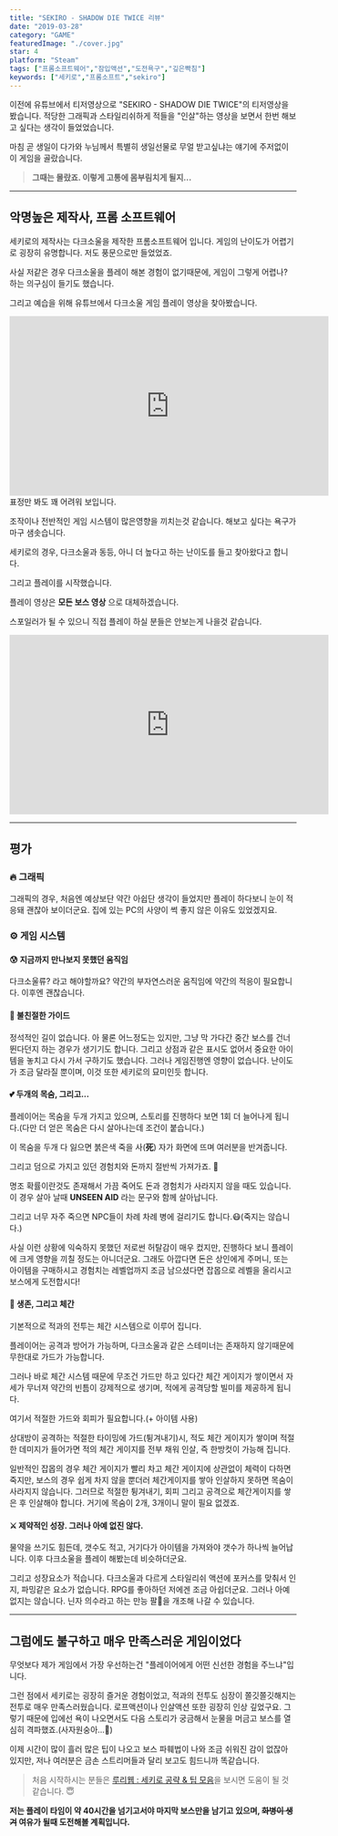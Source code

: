 ```yaml
---
title: "SEKIRO - SHADOW DIE TWICE 리뷰"
date: "2019-03-28"
category: "GAME"
featuredImage: "./cover.jpg"
star: 4
platform: "Steam"
tags: ["프롬소프트웨어","잠입액션","도전욕구","깊은빡침"]
keywords: ["세키로","프롬소프트","sekiro"]
---
```


이전에 유튜브에서 티저영상으로 "SEKIRO - SHADOW DIE TWICE"의 티저영상을 봤습니다. 적당한 그래픽과 스타일리쉬하게 적들을 "인살"하는 영상을 보면서 한번 해보고 싶다는 생각이 들었었습니다.

마침 곧 생일이 다가와 누님께서 특별히 생일선물로 무얼 받고싶냐는 얘기에 주저없이 이 게임을 골랐습니다.
<!-- end -->

>__그때는 몰랐죠. 이렇게 고통에 몸부림치게 될지...__

- - -

## 악명높은 제작사, 프롬 소프트웨어

세키로의 제작사는 다크소울을 제작한 프롬소프트웨어 입니다. 게임의 난이도가 어렵기로 굉장히 유명합니다. 저도 풍문으로만 들었었죠.

사실 저같은 경우 다크소울을 플레이 해본 경험이 없기때문에, 게임이 그렇게 어렵나? 하는 의구심이 들기도 했습니다.

그리고 예습을 위해 유튜브에서 다크소울 게임 플레이 영상을 찾아봤습니다.

<iframe width="560" height="315" src="https://www.youtube.com/embed/XiSF2gM5pRs" frameborder="0" allow="accelerometer; autoplay; encrypted-media; gyroscope; picture-in-picture" allowfullscreen></iframe>

<br>
표정만 봐도 꽤 어려워 보입니다.

조작이나 전반적인 게임 시스템이 많은영향을 끼치는것 같습니다. 해보고 싶다는 욕구가 마구 샘솟습니다.

세키로의 경우, 다크소울과 동등, 아니 더 높다고 하는 난이도를 들고 찾아왔다고 합니다.

그리고 플레이를 시작했습니다.

플레이 영상은 __모든 보스 영상__ 으로 대체하겠습니다.

스포일러가 될 수 있으니 직접 플레이 하실 분들은 안보는게 나을것 같습니다.

<iframe width="560" height="315" src="https://www.youtube.com/embed/y_0q7U4lC5g" frameborder="0" allow="accelerometer; autoplay; encrypted-media; gyroscope; picture-in-picture" allowfullscreen></iframe>

<br>

- - -

## 평가

### 🔥 그래픽

그래픽의 경우, 처음엔 예상보단 약간 아쉽단 생각이 들었지만 플레이 하다보니 눈이 적응돼 괜찮아 보이더군요. 집에 있는 PC의 사양이 썩 좋지 않은 이유도 있었겠지요.

### ⚙ 게임 시스템

#### 😰 지금까지 만나보지 못했던 움직임

다크소울류? 라고 해야할까요? 약간의 부자연스러운 움직임에 약간의 적응이 필요합니다. 이후엔 괜찮습니다.

#### 🤔 불친절한 가이드

정석적인 길이 없습니다. 아 물론 어느정도는 있지만, 그냥 막 가다간 중간 보스를 건너 뛴다던지 하는 경우가 생기기도 합니다. 그리고 상점과 같은 표시도 없어서 중요한 아이템을 놓치고 다시 가서 구하기도 했습니다. 그러나 게임진행엔 영향이 없습니다. 난이도가 조금 달라질 뿐이며, 이것 또한 세키로의 묘미인듯 합니다.

#### 💕 두개의 목숨, 그리고...

플레이어는 목숨을 두개 가지고 있으며, 스토리를 진행하다 보면 1회 더 늘어나게 됩니다.(다만 더 얻은 목숨은 다시 살아나는데 조건이 붙습니다.)

이 목숨을 두개 다 잃으면 붉은색 죽을 사(__死__) 자가 화면에 뜨며 여러분을 반겨줍니다.

그리고 덤으로 가지고 있던 경험치와 돈까지 절반씩 가져가죠. 💸

명조 확률이란것도 존재해서 가끔 죽어도 돈과 경험치가 사라지지 않을 때도 있습니다. 이 경우 살아 날때 __UNSEEN AID__ 라는 문구와 함께 살아납니다.

그리고 너무 자주 죽으면 NPC들이 차례 차례 병에 걸리기도 합니다.😷(죽지는 않습니다.)

사실 이런 상황에 익숙하지 못했던 저로썬 허탈감이 매우 컸지만, 진행하다 보니 플레이에 크게 영향을 끼칠 정도는 아니더군요. 그래도 아깝다면 돈은 상인에게 주머니, 또는 아이템을 구매하시고 경험치는 레벨업까지 조금 남으셨다면 잡몹으로 레벨을 올리시고 보스에게 도전합시다!

#### 🤺 생존, 그리고 체간

기본적으로 적과의 전투는 체간 시스템으로 이루어 집니다.

플레이어는 공격과 방어가 가능하며, 다크소울과 같은 스테미너는 존재하지 않기때문에 무한대로 가드가 가능합니다.

그러나 바로 체간 시스템 때문에 무조건 가드만 하고 있다간 체간 게이지가 쌓이면서 자세가 무너져 약간의 빈틈이 강제적으로 생기며, 적에게 공격당할 빌미를 제공하게 됩니다.

여기서 적절한 가드와 회피가 필요합니다.(+ 아이템 사용)

상대방이 공격하는 적절한 타이밍에 가드(튕겨내기)시, 적도 체간 게이지가 쌓이며 적절한 데미지가 들어가면 적의 체간 게이지를 전부 채워 인살, 즉 한방컷이 가능해 집니다.

일반적인 잡몹의 경우 체간 게이지가 빨리 차고 체간 게이지에 상관없이 체력이 다하면 죽지만, 보스의 경우 쉽게 차지 않을 뿐더러 체간게이지를 쌓아 인살하지 못하면 목숨이 사라지지 않습니다. 그러므로 적절한 튕겨내기, 회피 그리고 공격으로 체간게이지를 쌓은 후 인살해야 합니다. 거기에 목숨이 2개, 3개이니 말이 필요 없겠죠.

#### ⚔ 제약적인 성장. 그러나 아예 없진 않다.

물약을 쓰기도 힘든데, 갯수도 적고, 거기다가 아이템을 가져와야 갯수가 하나씩 늘어납니다. 이후 다크소울을 플레이 해봤는데 비슷하더군요.

그리고 성장요소가 적습니다. 다크소울과 다르게 스타일리쉬 액션에 포커스를 맞춰서 인지, 파밍같은 요소가 없습니다. RPG를 좋아하던 저에겐 조금 아쉽더군요. 그러나 아예 없지는 않습니다. 닌자 의수라고 하는 만능 팔💪을 개조해 나갈 수 있습니다.

- - -

## 그럼에도 불구하고 매우 만족스러운 게임이었다

무엇보다 제가 게임에서 가장 우선하는건 "플레이어에게 어떤 신선한 경험을 주느냐"입니다.

그런 점에서 세키로는 굉장히 즐거운 경험이었고, 적과의 전투도 심장이 쫄깃쫄깃해지는 전투로 매우 만족스러웠습니다. 로프액션이나 인살액션 또한 굉장히 인상 깊었구요. 그렇기 때문에 입에선 욕이 나오면서도 다음 스토리가 궁금해서 눈물을 머금고 보스를 열심히 격파했죠.(사자원숭아...🦍)

이제 시간이 많이 흘러 많은 팁이 나오고 보스 파훼법이 나와 조금 쉬워진 감이 없잖아 있지만, 저나 여러분은 금손 스트리머들과 달리 보고도 힘드니까 똑같습니다.

> 처음 시작하시는 분들은 [루리웹 : 세키로 공략 & 팁 모음](https://bbs.ruliweb.com/game/84765/board/read/5850?search_type=subject&search_key=%EC%98%AC%EB%B9%BC%EB%AF%B8)을 보시면 도움이 될 것 같습니다. 😇

__저는 플레이 타임이 약 40시간을 넘기고서야 마지막 보스만을 남기고 있으며, ~~화병이 생겨~~ 여유가 될때 도전해볼 계획입니다.__
